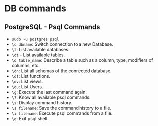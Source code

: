 # DB commands

## PostgreSQL - Psql Commands

- `sudo -u postgres psql`
- `\c dbname`: Switch connection to a new Database.
- `\l`: List available databases.
- `\dt` - List available tables.
- `\d table_name`: Describe a table such as a column, type, modifiers of columns, etc.
- `\dn`: List all schemas of the connected database.
- `\df`: List functions.
- `\dv`: List views.
- `\du`: List Users.
- `\g`: Execute the last command again.
- `\?`: Know all available psql commands.
- `\s`: Display command history.
- `\s filename`: Save the command history to a file.
- `\i filename`: Execute psql commands from a file.
- `\q`: Exit psql shell.
